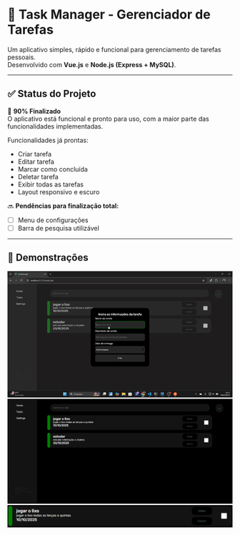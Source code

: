 # 📝 Task Manager - Gerenciador de Tarefas

Um aplicativo simples, rápido e funcional para gerenciamento de tarefas pessoais.  
Desenvolvido com **Vue.js** e **Node.js (Express + MySQL)**.

---

## ✅ Status do Projeto

🚧 **90% Finalizado**  
O aplicativo está funcional e pronto para uso, com a maior parte das funcionalidades implementadas.

Funcionalidades já prontas:
- Criar tarefa
- Editar tarefa
- Marcar como concluída
- Deletar tarefa
- Exibir todas as tarefas
- Layout responsivo e escuro

🔜 **Pendências para finalização total:**
- [ ] Menu de configurações
- [ ] Barra de pesquisa utilizável

---

## 📸 Demonstrações

![demo](public/task.gif)
![preview](public/menu.png)
![preview](public/card.png)
